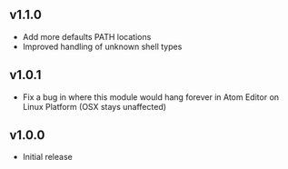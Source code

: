 ## v1.1.0

- Add more defaults PATH locations
- Improved handling of unknown shell types

## v1.0.1

- Fix a bug in where this module would hang forever in Atom Editor on Linux Platform (OSX stays unaffected)

## v1.0.0

- Initial release

